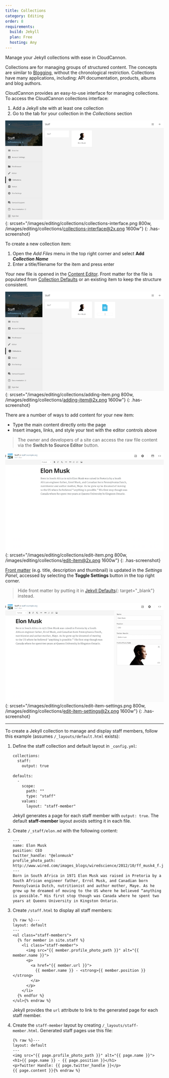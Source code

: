 ```yaml
---
title: Collections
category: Editing
order: 8
requirements:
  build: Jekyll
  plan: Free
  hosting: Any
---
```


Manage your Jekyll collections with ease in CloudCannon.

Collections are for managing groups of structured content. The concepts are similar to [Blogging](/editing/blogging/), without the chronological restriction. Collections have many applications, including: API documentation, products, albums and blog authors.

CloudCannon provides an easy-to-use interface for managing collections. To access the CloudCannon collections interface:

1. Add a Jekyll site with at least one collection
2. Go to the tab for your collection in the *Collections* section

![Empty collections interface](/images/editing/collections/collections-interface.png){: srcset="/images/editing/collections/collections-interface.png 800w, /images/editing/collections/collections-interface@2x.png 1600w"}
{: .has-screenshot}



To create a new collection item:

1. Open the *Add Files* menu in the top right corner and select **Add *Collection Name***
2. Enter a title/filename for the item and press enter

Your new file is opened in the [Content Editor](/editing/content-editor/). Front matter for the file is populated from [Collection Defaults](/editing/collection-defaults/) or an existing item to keep the structure consistent.

![Creating a new collection item](/images/editing/collections/adding-item.png){: srcset="/images/editing/collections/adding-item.png 800w, /images/editing/collections/adding-item@2x.png 1600w"}
{: .has-screenshot}



There are a number of ways to add content for your new item:

* Type the main content directly onto the page
* Insert images, links, and style your text with the editor controls above

> The owner and developers of a site can access the raw file content via the **Switch to Source Editor** button.

![Editing item](/images/editing/collections/edit-item.png){: srcset="/images/editing/collections/edit-item.png 800w, /images/editing/collections/edit-item@2x.png 1600w"}
{: .has-screenshot}

[Front matter](/editing/front-matter/) (e.g. title, description and thumbnail) is updated in the *Settings Panel*, accessed by selecting the **Toggle Settings** button in the top right corner.

> Hide front matter by putting it in [Jekyll Defaults](http://jekyllrb.com/docs/configuration/#front-matter-defaults){: target="_blank"} instead.

![Editing item with Settings Panel open](/images/editing/collections/edit-item-settings.png){: srcset="/images/editing/collections/edit-item-settings.png 800w, /images/editing/collections/edit-item-settings@2x.png 1600w"}
{: .has-screenshot}



---

To create a Jekyll collection to manage and display staff members, follow this example (assumes `/_layouts/default.html` exists):

1.  Define the staff collection and default layout in `_config.yml`:

    ~~~
    collections:
      staff:
        output: true

    defaults:
      -
        scope:
          path: ""
          type: "staff"
        values:
          layout: "staff-member"
    ~~~

    Jekyll generates a page for each staff member with `output: true`. The default **staff-member** layout avoids setting it in each file.

2.  Create `/_staff/elon.md` with the following content:

    ~~~
    ---
    name: Elon Musk
    position: CEO
    twitter_handle: "@elonmusk"
    profile_photo_path: http://www.wired.com/images_blogs/wiredscience/2012/10/ff_musk4_f.jpg
    ---
    Born in South Africa in 1971 Elon Musk was raised in Pretoria by a South African engineer father, Errol Musk, and Canadian born Pennsylvania Dutch, nutritionist and author mother, Maye. As he grew up he dreamed of moving to the US where he believed “anything is possible.” His first stop though was Canada where he spent two years at Queens University in Kingston Ontario.
    ~~~

3.  Create `/staff.html` to display all staff members:

    ~~~
    {% raw %}---
    layout: default
    ---
    <ul class="staff-members">
      {% for member in site.staff %}
        <li class="staff-member">
          <img src="{{ member.profile_photo_path }}" alt="{{ member.name }}">
          <p>
            <a href="{{ member.url }}">
              {{ member.name }} - <strong>{{ member.position }}</strong>
            </a>
          </p>
        </li>
      {% endfor %}
    </ul>{% endraw %}
    ~~~

    Jekyll provides the `url` attribute to link to the generated page for each staff member.

4.  Create the `staff-member` layout by creating `/_layouts/staff-member.html`. Generated staff pages use this file:

    ~~~
    {% raw %}---
    layout: default
    ---
    <img src="{{ page.profile_photo_path }}" alt="{{ page.name }}">
    <h1>{{ page.name }} - {{ page.position }}</h1>
    <p>Twitter Handle: {{ page.twitter_handle }}</p>
    {{ page.content }}{% endraw %}
    ~~~
